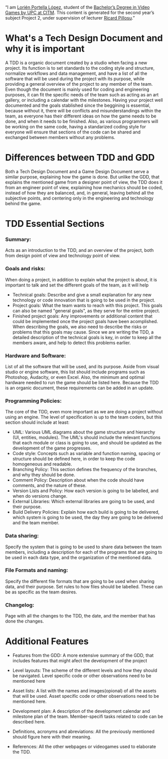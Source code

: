“I am [Lorién Portella López](https://www.linkedin.com/in/lori%C3%A9n-portella-2144b2159/), student of the
[Bachelor’s Degree in Video Games by UPC at CITM](https://www.citm.upc.edu/ing/estudis/graus-videojocs/). This content is generated for the second year’s
subject Project 2, under supervision of lecturer
[Ricard Pillosu](https://es.linkedin.com/in/ricardpillosu).”

# What's a Tech Design Document and why it is important

A TDD is a organic document created by a studio when facing a new project. Its function is to set standards to the coding style and structure, normalize workflows and data management, and have a list of all the software that will be used during the project with its purpose, while providing a general overview of the project to any member of the team. Even though the document is mainly used for coding and engineering purposes, it can fit the specific needs of the team such as acting as an art gallery, or including a calendar with the milestones.
Having your project well documented and the goals stablished since the beggining is essential, because without it, there will be conflicts and misunderstandings within the team, as everyone has their different ideas on how the game needs to be done, and when it needs to be finished. Also, as various programmers will be working on the same code, having a standarized coding style for everyone will ensure that sections of the code can be shared and exchanged between members without any problems.

# Differences between TDD and GDD

Both a Tech Design Document and a Game Design Document serve a similar purpose, explaining how the game is done. But unlike the GDD, that explains the mentioned game from a designer point of view, the TDD does it from an engineer point of view, explaining how mechanics should be coded, instead of how they are balanced, and, in general, leaving behind all the subjective points, and centering only in the engineering and technology behind the game.

# TDD Essential Sections
### Summary:
Acts as an introduction to the TDD, and an overview of the project, both from design point of view and technology point of view.

### Goals and risks: 
When doing a project, in addition to explain what the project is about, it is important to talk and set the different goals of the team, as it will help
- Technical goals: Describe and give a small explanation for any new technology or code innovation that is going to be used in the project.
- Project goals: What the team wants to reach with this project. This goals can also be named "general goals", as they serve for the entire project.
- Finished project goals: Any improvements or additional content that could be implemented once the project goals have been acomplished.
When describing the goals, we also need to describe the risks or problems that this goals may cause. Since we are writing the TDD, a detailed description of the technical goals is key, in order to keep all the members aware, and help to detect this problems earlier.

### Hardware and Software: 
List of all the software that will be used, and its purpose. Aside from visual studio or engine software, this list should include programs such as Photoshop, Audacity, or even Excel. Also, the minimum and optimal hardware needed to run the game should be listed here. Because the TDD is an organic document, these requirements can be added in an update.

### Programming Policies: 
The core of the TDD, even more important as we are doing a project without using an engine. The level of specification is up to the team coders, but this section should include at least: 
  - UML: Various UML diagrams about the game structure and hierarchy (UI, entities, modules). The UML's should include the relevant functions that each module or class is going to use, and should be updated as the development of the game progresses.
  - Code style: Concepts such as variable and function naming, spacing or structure should be defined here, in order to keep the code homogeneous and readable.
  - Branching Policy: This section defines the frequency of the branches, and why they should be done.
  - Comment Policy: Description about when the code should have comments, and the nature of these.
  - Version Lists and Policy: How each version is going to be labelled, and when do versions change.
  - External Libraries: Which external libraries are going to be used, and their purpose.
  - Build Delivery Policies: Explain how each build is going to be delivered, which system is going to be used, the day they are going to be delivered and the team member.

### Data sharing: 
Specify the system that is going to be used to share data between the team members, including a description for each of the programs that are going to be used in each data type, and the organization of the mentioned data.

### File Formats and naming: 
Specify the different file formats that are going to be used when sharing data, and their purpose. Set rules to how files should be labelled. These can be as specific as the team desires. 

### Changelog: 
Page with all the changes to the TDD, the date, and the member that has done the changes.

# Additional Features
- Features from the GDD: A more extensive summary of the GDD, that includes features that might afect the development of the project

- Level layouts: The scheme of the different levels and how they should be navigated. Level specific code or other observations need to be mentioned here

- Asset lists: A list with the names and images(opional) of all the assets that will be used. Asset specific code or other observations need to be mentioned here.

- Development plan: A description of the development calendar and milestone plan of the team. Member-specifi tasks related to code can be described here.

- Definitions, acronyms and abreviations: All the previously mentioned should figure here with their meaning.

- References: All the other webpages or videogames used to elaborate the TDD.



